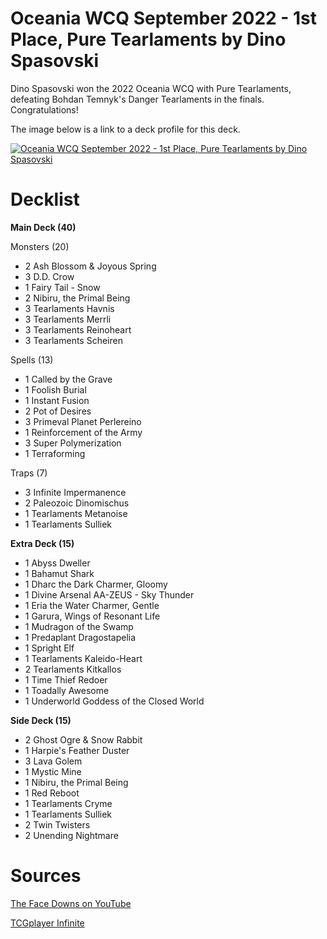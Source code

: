 # Oceania WCQ September 2022 - 1st Place, Pure Tearlaments by Dino Spasovski

Dino Spasovski won the 2022 Oceania WCQ with Pure Tearlaments, defeating Bohdan Temnyk's Danger Tearlaments in the finals. Congratulations!

The image below is a link to a deck profile for this deck.

[![Oceania WCQ September 2022 - 1st Place, Pure Tearlaments by Dino Spasovski](https://img.youtube.com/vi/fxTCINTRM1o/0.jpg)](https://www.youtube.com/watch?v=fxTCINTRM1o)

# Decklist

**Main Deck (40)**

Monsters (20)
* 2 Ash Blossom & Joyous Spring
* 3 D.D. Crow
* 1 Fairy Tail - Snow
* 2 Nibiru, the Primal Being
* 3 Tearlaments Havnis
* 3 Tearlaments Merrli
* 3 Tearlaments Reinoheart
* 3 Tearlaments Scheiren

Spells (13)
* 1 Called by the Grave
* 1 Foolish Burial
* 1 Instant Fusion
* 2 Pot of Desires
* 3 Primeval Planet Perlereino
* 1 Reinforcement of the Army
* 3 Super Polymerization
* 1 Terraforming

Traps (7)
* 3 Infinite Impermanence
* 2 Paleozoic Dinomischus
* 1 Tearlaments Metanoise
* 1 Tearlaments Sulliek

**Extra Deck (15)**
* 1 Abyss Dweller
* 1 Bahamut Shark
* 1 Dharc the Dark Charmer, Gloomy
* 1 Divine Arsenal AA-ZEUS - Sky Thunder
* 1 Eria the Water Charmer, Gentle
* 1 Garura, Wings of Resonant Life
* 1 Mudragon of the Swamp
* 1 Predaplant Dragostapelia
* 1 Spright Elf
* 1 Tearlaments Kaleido-Heart
* 2 Tearlaments Kitkallos
* 1 Time Thief Redoer
* 1 Toadally Awesome
* 1 Underworld Goddess of the Closed World

**Side Deck (15)**
* 2 Ghost Ogre & Snow Rabbit
* 1 Harpie's Feather Duster
* 3 Lava Golem
* 1 Mystic Mine
* 1 Nibiru, the Primal Being
* 1 Red Reboot
* 1 Tearlaments Cryme
* 1 Tearlaments Sulliek
* 2 Twin Twisters
* 2 Unending Nightmare

# Sources

[The Face Downs on YouTube](https://youtu.be/fxTCINTRM1o)

[TCGplayer Infinite](https://infinite.tcgplayer.com/yugioh/deck/Tearlaments/462248?external=false)

